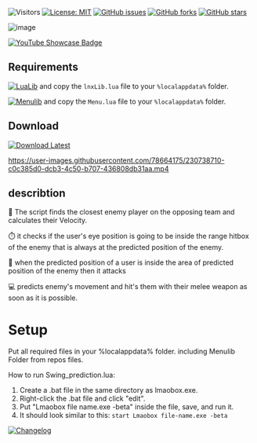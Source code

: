 ![Visitors](https://api.visitorbadge.io/api/visitors?path=https%3A%2F%2Fgithub.com%2Ftitaniummachine1%2FSwing_prediction.lua&label=Visitors&countColor=%23263759&style=plastic)
[![License: MIT](https://img.shields.io/badge/License-MIT-yellow.svg)](https://opensource.org/licenses/MIT)
[![GitHub issues](https://img.shields.io/github/issues/titaniummachine1/Swing_prediction.lua.svg)](https://github.com/titaniummachine1/Swing_prediction.lua/issues)
[![GitHub forks](https://img.shields.io/github/forks/titaniummachine1/Swing_prediction.lua.svg)](https://github.com/titaniummachine1/Swing_prediction.lua/network)
[![GitHub stars](https://img.shields.io/github/stars/titaniummachine1/Swing_prediction.lua.svg)](https://github.com/titaniummachine1/Swing_prediction.lua/stargazers)


![image](https://github.com/titaniummachine1/Swing_prediction.lua/assets/78664175/1fe0d8a4-f71c-4d4c-b0e4-165325658bc6)

<a href="https://www.youtube.com/watch?v=T8TRa1C5T2I&t=25s" target="_blank">
  <img src="https://img.shields.io/badge/YouTube%20Showcase-red?style=for-the-badge&logo=youtube" alt="YouTube Showcase Badge">
</a>

## Requirements

[![LuaLib](https://img.shields.io/badge/Download-Latest-blue?style=for-the-badge&logo=download)](https://github.com/lnx00/Lmaobox-Library/releases/latest/) and copy the `lnxLib.lua` file to your `%localappdata%` folder.

[![Menulib](https://img.shields.io/badge/Download-Menu.lua_lnx00-blue?style=for-the-badge&logo=github)](https://github.com/lnx00/Lmaobox-LUA/blob/main/Menu.lua) and copy the `Menu.lua` file to your `%localappdata%` folder.

## Download

[![Download Latest](https://img.shields.io/github/downloads/titaniummachine1/Swing_prediction.lua/total.svg?style=for-the-badge&logo=download&label=Download%20Latest)](https://github.com/titaniummachine1/Swing_prediction.lua/releases/latest/download/Swing_prediction.lua)


https://user-images.githubusercontent.com/78664175/230738710-c0c385d0-dcb3-4c50-b707-436808db31aa.mp4















## describtion
👥 The script finds the closest enemy player on the opposing team and calculates their Velocity.

⏱️ it checks if the user's eye position is going to be inside the range hitbox of the enemy that is always at the predicted position of the enemy.

👊 when the predicted position of a user is inside the area of predicted position of the enemy then it attacks

💻 predicts enemy's movement and hit's them with their melee weapon as soon as it is possible.

# Setup
Put all required files in your %localappdata% folder.
including Menulib Folder from repos files.

How to run Swing_prediction.lua:
  1. Create a .bat file in the same directory as lmaobox.exe.
  2. Right-click the .bat file and click "edit".
  3. Put "Lmaobox file name.exe -beta" inside the file, save, and run it.
  4. It should look similar to this: `start Lmaobox file-name.exe -beta`

[![Changelog](https://img.shields.io/badge/Changelog-Latest%20Release-blue?style=for-the-badge)](https://github.com/titaniummachine1/Swing_prediction.lua/compare/v1.3.9_stable...main)


